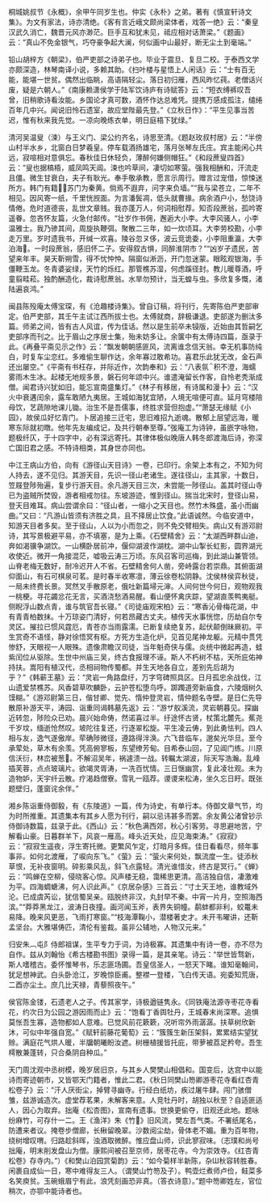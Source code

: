 <!-- { "loadSidebar": true } -->
桐城姚叔节《永概》，余甲午同岁生也。仲实《永朴》之弟。著有《慎宣轩诗文集》。为文有家法，诗亦清绝。《客有言近峨文颇尚梁体者，戏答一绝》云：“秦皇汉武久消亡，魏晋元风亦渺茫。巨手互和犹未见，祗应相对话萧梁。”《题画》云：“真山不免金银气，巧夺豪争起大澜，何似画中山最好，断无尘土到毫端。”

铅山胡梓方《朝梁》，伯严吏部之诗弟子也。毕业于震旦、复旦二校。于泰西文学亦颇深造，林琴南译小说，多赖其助。《扫叶楼与星悟上人闲话》云：“士有百无能，能堪一世贫。偶然出临眺，高语隔轻尘。落日初归雁，西风昨忆莼。老僧话兴废，疑是六朝人。”《南康赖潇侯学于陆军饮诗庐有诗赋答》云：“短衣缚裤叹吾曾，旧稍歌诗看汝能。乡国论才真可数，酒怀作达总难凭。提携万感成孤注，缱绻百年几中兴。闻说旧怜石遗室，故应堂陛最先登。”《立秋日作》：“平生见事当苦迟，惟有秋来我先觉。一凉向晚练衣单，明日庭梧下犹绿。”

清河吴温叟（涑）与王义门、梁公约齐名，诗思至清。《题赵玫叔村居》云：“半傍山村半水乡，北窗白日梦羲皇。停车载酒扬雄宅，落月张琴左氏庄。宾主能闲心共远，寂喧相对意俱忘。春秋佳日休轻负，薄醉何嫌侧帽狂。”《和段蔗叟四首》云：“叟也据槁梧，威凤鸣天阊。涑也吟草间，凄切如寒萤。强我相酬和，汗流走且僵。微生甘衰白，夫子有耿光。奉手敬承教，愿言示周行。赠言过宠借，惊悚迷所方。韩门有籍，苏门为秦黄。倘焉不遐弃，问字来负墙。”“我与梁苍立，二年不相见。因风寄一纸，千里恍觊面。为言潘鬓凋，低头就曹掾。病余酒户小，愁饶诗情倦。危时道德丧，乱世文章贱。我亦蓬万人，何词相慰荐。知否段蔗翁，孤吟寄遥眷。忽吝怀友篇，火急付邮传。“壮岁作书佣，邂逅大小李。大李风骚人，小李温雅士。我乃骖其间，周旋执鞭弭。聚散二三年，如一炊顷耳。大李劳校勘，小李走万里。岁时遗我书，开缄一欢喜。陵谷忽ヌ侈，波云竞诡委，小李阻重瀛，大李泊海。一时段蔗翁，感旧怀二子。安得叙古惧，同醉淮阴市？”“凶岁孑遗民，苦望来年丰。昊天靳朔雪，得不忧忡忡。隔窗似淅沥，开门忽迷蒙。眼眩观银海，手僵鞭玉龙。冬青婆娑绿，天竹的烁红。那管樵苏湿，何虑蹊径封。教儿暖尊酒，呼童翦畦菘。独酌酬造化，裁诗慰蔗翁。水旱勿预计，当无蝗与虫。多欣复多慨，渚陆遍哀鸿。”

闽县陈殁庵太傅宝琛，有《沧趣楼诗集》。曾自订稿，将刊行，先寄陈伯严吏部审定。伯严吏部，其壬午主试江西所拔士也。太傅就商，辞极谦退。吏部遂为删汰多篇。师弟之间，皆有古人风谊，传为佳话。然以是生前卒未锓版，近始由其哲嗣乞吏部序而刊之。比于眉山之序居士集，殆未妨多让。余箧中有太傅诗四篇，亟录于此。《再叠平斋见示之作》云：“飘发朝朝感匪风，流离谁念信天翁。幸无机事防纯白，时复车尘恋红。多难偷生聊作达，余年寡过敢希功。喜君乐此犹无改，金石声还出屡空。”《平斋有书枉存，并际近作，次韵奉和》云：“八表氛积不澄，海蠕雾雨木生冰。起楼无地规多景，磐石何年颂中兴。谁遣淹留长作客，自怜老秃渐成僧。闻君诗兴犹如旧，能忘宣南盛集灯。”《林子有移居，有诗属和漫╊》云：“汉火中衰遘闰余，露车敢陋九夷居。王城如海犹宜陋，人境无喧便可直。延月穹楼陪母饮，艺蔬隙地课儿锄。治生不是吾儒事，终胜求营但抱虚。”“萧瑟无缘赋《小园》，故侯瓜好忆青门。卜居追接三迁宅，思旧难招九逝魂。散郁上层望远海，暖寒东际就初暾。他年先友编成记，及共行朝奉至尊。”弢庵工为诗钟，虽嵌字咏物，题极纤仄，于十四字中，必有深远寄托。其律体极似晚唐人韩冬郎渡海后诗，弥深亡国旧君之感。不特诗相类，其身世亦同也。

中江王病山方伯，向有《游径山天目诗》一卷，已印行。余架上本有之，不知为何人持去，遂不见归。其游天目，先识一径山老诸生。遂往径山，主其家，十数日，笠屐登陟殆遍，复步行游天目。余凡游天目三次，未尝能一陟径山。盖其时径山寺已为盗贼所焚毁，游者相戒勿往。东坡游迹，惟到径山。揣当北宋时，登径山易，登天目难耳。病山尝谓余曰：“径山者，一缩小之天目也。然竹木殊盛，虽小而幽曲。”又曰：“凡游山皆须有济胜之具，且不择居止饮食。”此语诚然。今临安道中，知游天目者多矣。至于径山，人以为小而忽之，则不免交臂相失。病山又有游邓尉诗，其写景极避平易，亦不填塞，是为上乘。《石壁精舍》云：“太湖西畔群山迪，奔如渴骥争湖饮。一山横卧居前冲，偃仰湖波作湖枕。湖中山掣长虹影，圆界湖光收使近。微开一角接混茫，嘘吸云涛三万顷。东风召客司巡梅，到此湖山兼管领。山脊老梅无数好，耐冷迟开人不省。石壁精舍何人凿，旁峙露台若崇鼎。其俯面湖仰面山，有石可棋泉可茗。是时春半收寒凛，薄云徐卷松阴静。沈侯林侯弈秋徒，一局未终费长景。冥然叉手散原老，俄吐新篇埽元渖。人间何世今何日，观物观我一桃梗。寻花蠲忿花无言，买酒浇愁酒易醒。看山便怀禽庆踪，望湖直羡鸭夷艇。侧睨浮山数点青，谁与筑官吾长寝。”《司徒庙观宋柏》云：“寒香沁骨梅花湖，中有青青柏数抹。十万琼姿门清好，何若昂藏古丈夫。植传天水事恍惚，历劫自尔专灵区。摧拉已惯风霆厄，青苍亦当雨露濡。已断复续绝复苏，起伏颠倒昧厥初。平生赏奇不语怪，静对徐悟冥有枢。方死方生造化炉，见首见尾神龙躯。元精中贯凭惨舒，天眼视一人眼殊。遗像肃瞻汉司徒，当年魁奇侠与儒。炎统中微起再造，蛙紫闰位从驱除。生世中州庙三吴，终古食报理不诬。斯人不朽树不枯，天所庇佑神持扶。嵩阳有植汉代，丞相祠物传蜀都。并生天地各自立，差别先后胡为乎？”《韩蕲王墓》云：“灵岩一角路盘纡，万字穹碑照具区。日月孤忠余战伐，江山遗爱禁樵苏。风香碧草吹麟卧，云护苍松堕鸟呼。踯躅道旁新庙食，六陵烟树久馍糊。”《游邓尉第三日，偕甘卿、觉先、惰仲登灵岩，情仲题名寺壁。是日仁先导散原补游天平，涛园、诣重同谒韩墓先返》云：“游ザ舣溪流，灵岩朝暮见。探幽近转忽，陟险众已劝。晨兴始命俦，然诺喜过半。纡途怀古贤，杖策北麓先。蕉尧千岁坟，缅逝怆然叹。坡陀往复还，行逐翠松旋。平生凌云俦，到此勇怯判。四人相与友，逸气遂傲岸。荦确陟微径，遵路得泮涣。六飞昔临车，邈矣光华旦。至今承荤处，草木有余羡。凭高俯寥板，东望缭芳甸。目希泰山回，了见阊门练。川原信沃衍，林峦被葱。不解沼吴年，祸遽溃一战。转瞩太湖波，际天写浩瀚。乱峰插芙蓉，点点玻璃片。欲竭灵胥涛，一冼百忧情。三日惬幽赏，复此凌壮观。未为造物妒，天宇纤云散。疗渴趋僧寮。雪乳一瓯荐。谡谡来松涛，坐久忘日盱。既张题壁归，蓬窗诧余伴。”

湘乡陈诣重侍御毅，有《东陵道》一篇，传为诗史，有单行本。侍御文章气节，均为时所推重。其遗集本有其乡人愿为刊行，嗣以忌讳甚多而罢。余友黄公渚曾钞示侍御诗数篇，兹录于此。《西山》云：“秋色满西郊，秋心引客劳。寻思避地苦，宁解看山豪。日暮群羊下，风哀一雁高。峰头近天处，应见海束涛。”《寂寂》云：“寂寂生遥夜，浮生寄托微。更繁风乍定，灯暗月多辉。佳日看看尽，频年事事非。如何北渡雁，了唳向东飞。”《萤》云：“萤火来何处，飘流度一生。徒添秋草恨，无补夜窗明。碎影乘风乱，斜飞点露轻。清光谁惜汝，终古是冥行。”《蝉》云：“鸣蝉在空柳，侵晓客心惊。风声楼无稳，霭稀思更清。高洁独自信，凄激难为平。四海蜩螗沸，何人识此声。”《京居杂感》三首云：“寸土天王地，谁教域外沦。已成虞芮讼，犹信蜀吴亲。瓯脱终非汉，丸封早不秦。中宵一片月，空照海西滨。”“莽莽黑龙江，波涛日夜撞。画河闻玉斧，表界失铜幢。鹬蚌都非利，蛟鼍未易降。晚来风更恶，飞雨打寒窗。”“枝海潭鞠小，潜楼著史才。未开韦曜讲，还靳孟坚台。大雅堪俦匹，清伦有鉴裁。虽非公辅地，人物汉元来。”

归安朱︹屯阝侍郎祖谋，生平专力于词，为诗极寡。其遗集中有诗一卷，亦不尽为自作。兹从刘翰怡《希古楼勘书图》录得一篇，是其亲笔。诗云：“举世皆骛新，斯人嗜稽古。委怀惟琴书，乐志匪场圃。吾皇信圣人，一怒天下睹。谁知毫翰间，犹足想神武。白头卧沧江，岁晚惊臣甫。整襟一登楼，飞白传天语。宛委知荒唐，二酉亦尘土。庶几比天禄，青藜照夜午。”

侯官陈金镂，石遗老人之子。传其家学，诗极遒链隽永。《同铁庵法源寺枣花寺看花，约次日为公园之游因雨而止》云：“饱看丁香舆牡丹，王城春末尚深寒。追惧莫怅吾生寡，造物都如人意难。已觉风前花簌簌，况听帘外雨潺潺。扶草树欣新沐，可似中年强自宽。”《赋轩前藤花葡萄》云：“簇簇生新压架斜，累累结实望犹赊。满庭花气烘人暖，半牖朝曦盼汝遮。树栅植援皆托庇，带萝被荔足矜夸。吾生樗散兼蓬转，只合桑阴自种瓜。”

天门周沈观中丞树模，晚岁居旧京，与其乡人樊樊山相倡和。国变后，达宫中以能诗而寄迹朝市，又皆鄂天门籍者，惟此二君。《秋日同樊山笏卿游枣花寺看红杏青松卷子》云：“汗人厌街尘，掉臂寻幽寺。行经白纸坊，疾过屠牛肆。闯门骇僧雏，兹游诚造次。虚堂荐茗果，未解客来意。人竞牡丹时，胡独以秋至？自适匪适人，因心为取弃。拙庵《松杏图》，宣南有遗事。世换更偷夺，旧观还此地。题咏纷麻竹，可存什一二。王《渔洋》朱《竹》旧风流，樊左吾气类。不署纸尾名，防遭来者议。掩卷步僧廊，长楸留晚翠。沙数阅尘劫，骨体老不媚。重为百年物，绕树增叹喟。归路趁斜晖，浊酒取微醉。惟应盘山师，识此寥寂味。（志璞和尚号拙庵，明末削发盘山为僧。康熙间被召至京师，居枣花寺。今为崇效寺。《红杏青松卷》存寺内。”）《和樊山泊园赏菊韵》云：“如今菊样半新陈，杂Ш秋容转胜春。闲裹自成仙一日，寒中难得友三人。（谓樊山竹笏及子）。鸭壶烂煮师卢俭，鲑菜多名笑庾贫。玉碗蛾眉宁有此，浪凭刻画恐非真。（答衣诗意）。”题中笏卿姓左，官位稍次，亦鄂中能诗者也。

